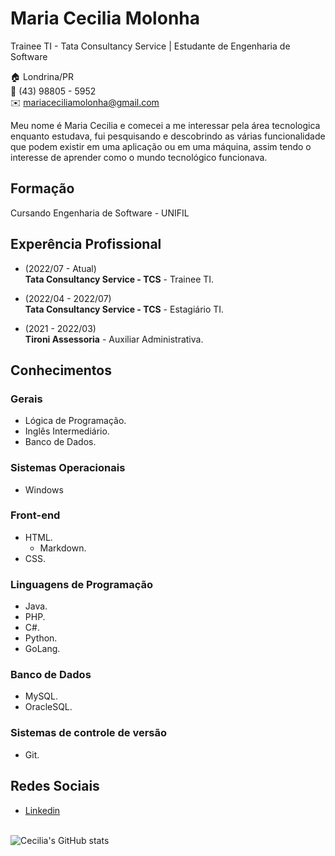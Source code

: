 # Maria Cecilia Molonha
Trainee TI - Tata Consultancy Service | Estudante de Engenharia de Software

:house:    Londrina/PR <br>
:iphone:   (43) 98805 - 5952 <br>
:envelope:  mariaceciliamolonha@gmail.com

Meu nome é Maria Cecilia e comecei a me interessar pela área tecnologica enquanto estudava, fui pesquisando e descobrindo as várias funcionalidade que podem existir em uma aplicação ou em uma máquina, assim tendo o interesse de aprender como o mundo tecnológico funcionava.

## Formação
Cursando Engenharia de Software - UNIFIL

## Experência Profissional
* (2022/07 -  Atual) <br>
**Tata Consultancy Service - TCS** -
Trainee TI.


* (2022/04 -  2022/07) <br>
**Tata Consultancy Service - TCS** -
Estagiário TI.


* (2021 -  2022/03) <br>
**Tironi Assessoria** -
Auxiliar Administrativa.
  

## Conhecimentos

### Gerais
* Lógica de Programação.
* Inglês Intermediário.
* Banco de Dados.

### Sistemas Operacionais
* Windows

### Front-end
* HTML.
  * Markdown.
* CSS.

### Linguagens de Programação
* Java.
* PHP.
* C#.
* Python.
* GoLang.

### Banco de Dados
* MySQL.
* OracleSQL.

### Sistemas de controle de versão
* Git.

## Redes Sociais
*  [Linkedin](https://www.linkedin.com/in/maria-cecilia-molonha-99646a1ba/)
<br/><br/>

![Cecilia's GitHub stats](https://github-readme-stats.vercel.app/api?username=mariaceciliaa&show_icons=true&theme=radical)
